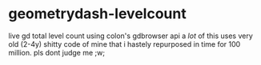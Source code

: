 # geometrydash-levelcount
live gd total level count using colon's gdbrowser api
a *lot* of this uses very old (2-4y) shitty code of mine that i hastely repurposed in time for 100 million. pls dont judge me ;w;
